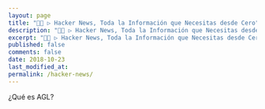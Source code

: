 ```yaml
---
layout: page
title: "👨‍💻 ▷ Hacker News, Toda la Información que Necesitas desde Cero"
description: "👨‍💻 ▷ Hacker News, Toda la Información que Necesitas desde Cero."
excerpt: "👨‍💻 ▷ Hacker News, Toda la Información que Necesitas desde Cero."
published: false
comments: false
date: 2018-10-23
last_modified_at: 
permalink: /hacker-news/
---
```


¿Qué es AGL?

<!-- Pasar todo el contenido de la wiki: https://wiki.automotivelinux.org/agl-distro#demo_apps -->

<!-- Documentación https://docs.automotivelinux.org/ -->